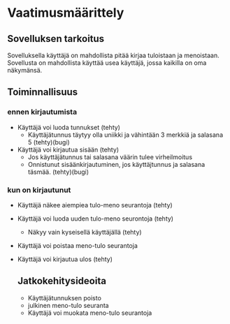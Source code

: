 # Vaatimusmäärittely

## Sovelluksen tarkoitus

Sovelluksella käyttäjä on mahdollista pitää kirjaa tuloistaan ja menoistaan. Sovellusta on mahdollista käyttää usea käyttäjä, jossa kaikilla on oma näkymänsä.

## Toiminnallisuus

### ennen kirjautumista
- Käyttäjä voi luoda tunnukset (tehty)
    - Käyttäjätunnus täytyy olla uniikki ja vähintään 3 merkkiä ja salasana 5 (tehty)(bugi)
- Käyttäjä voi kirjautua sisään (tehty)
    - Jos käyttäjätunnus tai salasana väärin tulee virheilmoitus
    - Onnistunut sisäänkirjautuminen, jos käyttäjtunnus ja salasana täsmää. (tehty)(bugi)

 ### kun on kirjautunut
 - Käyttäjä näkee aiempiea tulo-meno seurantoja (tehty)
 - Käyttäjä voi luoda uuden tulo-meno seurontoja (tehty)
   - Näkyy vain kyseisellä käyttäjällä (tehty)
- Käyttäjä voi poistaa meno-tulo seurantoja
- Käyttäjä voi kirjautua ulos (tehty)

  ## Jatkokehitysideoita

  - Käyttäjätunnuksen poisto
  - julkinen meno-tulo seuranta
  - Käyttäjä voi muokata meno-tulo seurantoja
